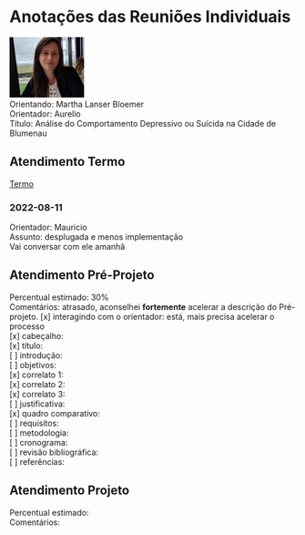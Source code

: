 # Anotações das Reuniões Individuais  

![foto](foto.png "foto")  
Orientando: Martha Lanser Bloemer  
Orientador: Aurelio  
Título: Análise do Comportamento Depressivo ou Suícida na Cidade de Blumenau  

## Atendimento Termo  

[Termo](Termo.pdf "Termo")  

### 2022-08-11

Orientador: Mauricio  
Assunto: desplugada e menos implementação  
Vai conversar com ele amanhã  

## Atendimento Pré-Projeto  

Percentual estimado: 30%  
Comentários: atrasado, aconselhei **fortemente** acelerar a descrição do Pré-projeto.
[x] interagindo com o orientador: está, mais precisa acelerar o processo  
[x] cabeçalho:  
[x] título:  
[ ] introdução:  
[ ] objetivos:  
[x] correlato 1:  
[x] correlato 2:  
[x] correlato 3:  
[ ] justificativa:  
[x] quadro comparativo:  
[ ] requisitos:  
[ ] metodologia:  
[ ] cronograma:  
[ ] revisão bibliográfica:  
[ ] referências:  

## Atendimento Projeto  

Percentual estimado:  
Comentários:  
